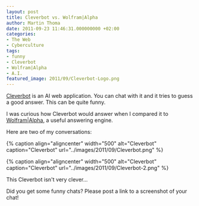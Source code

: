 ```yaml
---
layout: post
title: Cleverbot vs. Wolfram|Alpha
author: Martin Thoma
date: 2011-09-23 11:46:31.000000000 +02:00
categories:
- The Web
- Cyberculture
tags:
- funny
- Cleverbot
- Wolfram|Alpha
- A.I.
featured_image: 2011/09/Cleverbot-Logo.png
---
```

<a href="http://cleverbot.com/" title="Cleverbot">Cleverbot</a> is an AI web application. You can chat with it and it tries to guess a good answer. This can be quite funny.

I was curious how Cleverbot would answer when I compared it to <a href="http://www.wolframalpha.com/" title="answer engine">Wolfram|Alpha</a>, a useful answering engine. 

Here are two of my conversations:

{% caption align="aligncenter" width="500" alt="Cleverbot" caption="Cleverbot" url="../images/2011/09/Cleverbot.png" %}

{% caption align="aligncenter" width="500" alt="Cleverbot" caption="Cleverbot" url="../images/2011/09/Cleverbot-2.png" %}

This Cleverbot isn't very clever...

Did you get some funny chats? Please post a link to a screenshot of your chat!
